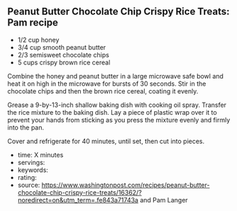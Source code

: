 Peanut Butter Chocolate Chip Crispy Rice Treats: Pam recipe
-----

- 1/2 cup honey
- 3/4 cup smooth peanut butter
- 2/3 semisweet chocolate chips
- 5 cups crispy brown rice cereal

Combine the honey and peanut butter in a large microwave safe bowl and heat it on high in the microwave for bursts of 30 seconds. Stir in the chocolate chips and then the brown rice cereal, coating it evenly.

Grease a 9-by-13-inch shallow baking dish with cooking oil spray. Transfer the rice mixture to the baking dish. Lay a piece of plastic wrap over it to prevent your hands from sticking as you press the mixture evenly and firmly into the pan.

Cover and refrigerate for 40 minutes, until set, then cut into pieces.

- time: X minutes
- servings: 
- keywords:
- rating:
- source: https://www.washingtonpost.com/recipes/peanut-butter-chocolate-chip-crispy-rice-treats/16362/?noredirect=on&utm_term=.fe843a71743a and Pam Langer
